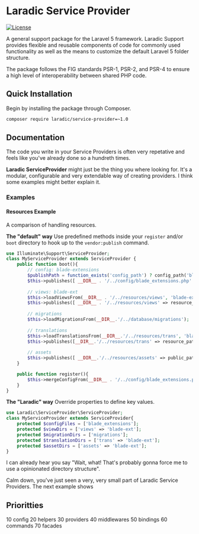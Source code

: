 Laradic Service Provider
========================

[![License](http://img.shields.io/badge/license-MIT-brightgreen.svg?style=flat-square)](https://tldrlegal.com/license/mit-license)

A general support package for the Laravel 5 framework. Laradic Support provides flexible and reusable components of code for commonly used functionality as well as the means to customize the default Laravel 5 folder structure.

The package follows the FIG standards PSR-1, PSR-2, and PSR-4 to ensure a high level of interoperability between shared PHP code.

Quick Installation
------------------
Begin by installing the package through Composer.

```bash
composer require laradic/service-provider=~1.0
```

Documentation
-------------

The code you write in your Service Providers is often very repetative and feels like you've already done so a hundreth times.

**Laradic ServiceProvider** might just be the thing you where looking for. 
It's a modular, configurable and very extendable way of creating providers. 
I think some examples might better explain it.
  
  
### Examples

#### Resources Example

A comparison of handling resources.

**The "default" way**
Use predefined methods inside your `register` and/or `boot` directory to hook up to the `vendor:publish` command.  
```php
use Illuminate\Support\ServiceProvider;
class MyServiceProvider extends ServiceProvider {
    public function boot(){
        // config: blade-extensions
        $publishPath = function_exists('config_path') ? config_path('blade_extensions.php') : base_path('config/blade_extensions.php');
        $this->publishes([ __DIR__ . '/../config/blade_extensions.php' => $publishPath ], 'config');
    
        // views: blade-ext
        $this->loadViewsFrom(__DIR__ . '/../resources/views', 'blade-ext');
        $this->publishes([ __DIR__ . '/../resources/views' => resource_path('views/vendor/blade-ext') ], 'views');
        
        // migrations
        $this->loadMigrationsFrom(__DIR__.'/../database/migrations');
        
        // translations
        $this->loadTranslationsFrom(__DIR__.'/../resources/trans', 'blade-ext');
        $this->publishes([__DIR__.'/../resources/trans' => resource_path('lang/vendor/blade-ext') ]);
        
        // assets
        $this->publishes([ __DIR__.'/../resources/assets' => public_path('vendor/blade-ext')], 'public');
    }

    public function register(){
        $this->mergeConfigFrom(__DIR__ . '/../config/blade_extensions.php', 'blade_extensions');
    }
}
```

**The "Laradic" way**
Override properties to define key values.  
```php
use Laradic\ServiceProvider\ServiceProvider;
class MyServiceProvider extends ServiceProvider{
    protected $configFiles = ['blade_extensions'];
    protected $viewDirs = ['views' => 'blade-ext'];
    protected $migrationDirs = ['migrations'];
    protected $translationDirs = ['trans' => 'blade-ext'];
    protected $assetDirs = ['assets' => 'blade-ext'];
} 
```

I can already hear you say "Wait, what! That's probably gonna force me to use a opinionated directory structure".

Calm down, you've just seen a very, very small part of Laradic Service Providers. 
The next example shows   


## Prioritties
10 config
20 helpers
30 providers
40 middlewares
50 bindings
60 commands
70 facades